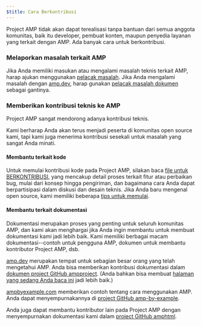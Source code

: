 ```yaml
---
$title: Cara Berkontribusi
---
```


Project AMP tidak akan dapat terealisasi tanpa bantuan dari semua anggota komunitas, baik itu developer, pembuat konten, maupun penyedia layanan yang terkait dengan AMP. Ada banyak cara untuk berkontribusi.

### Melaporkan masalah terkait AMP

 Jika Anda memiliki masukan atau mengalami masalah teknis terkait AMP, harap ajukan menggunakan [pelacak masalah](https://github.com/ampproject/amphtml/issues). Jika Anda mengalami masalah dengan [amp.dev](https://amp.dev), harap gunakan [pelacak masalah dokumen](https://github.com/ampproject/docs/issues) sebagai gantinya.

### Memberikan kontribusi teknis ke AMP

Project AMP sangat mendorong adanya kontribusi teknis.

Kami berharap Anda akan terus menjadi peserta di komunitas open source kami, tapi kami juga menerima kontribusi sesekali untuk masalah yang sangat Anda minati.

#### Membantu terkait kode

 Untuk memulai kontribusi kode pada Project AMP, silakan baca [file untuk BERKONTRIBUSI](https://github.com/ampproject/amphtml/blob/master/CONTRIBUTING.md), yang mencakup detail proses terkait fitur atau perbaikan bug, mulai dari konsep hingga pengiriman, dan bagaimana cara Anda dapat berpartisipasi dalam diskusi dan desain teknis. Jika Anda baru mengenal open source, kami memiliki beberapa [tips untuk memulai](https://github.com/ampproject/amphtml/blob/master/CONTRIBUTING.md#contributing-code).

#### Membantu terkait dokumentasi

Dokumentasi merupakan proses yang penting untuk seluruh komunitas AMP, dan kami akan menghargai jika Anda ingin membantu untuk membuat dokumentasi kami jadi lebih baik. Kami memiliki berbagai macam dokumentasi--contoh untuk pengguna AMP, dokumen untuk membantu kontributor Project AMP, dsb.

[amp.dev](https://amp.dev)  merupakan tempat untuk sebagian besar orang yang telah mengetahui AMP. Anda bisa memberikan kontribusi dokumentasi dalam [dokumen project GitHub ampproject](https://github.com/ampproject/docs). (Anda bahkan bisa membuat [halaman yang sedang Anda baca ini](https://github.com/ampproject/docs/blob/master/content/docs/contribute/contribute.md) jadi lebih baik.)

[ampbyexample.com](../../../documentation/examples/index.html) memberikan contoh tentang cara menggunakan AMP. Anda dapat menyempurnakannya di [project GitHub amp-by-example](https://github.com/ampproject/amp-by-example/).

 Anda juga dapat membantu kontributor lain pada Project AMP dengan menyempurnakan dokumentasi kami dalam [project GitHub amphtml](https://github.com/ampproject/amphtml).

